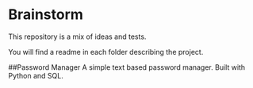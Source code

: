 # Brainstorm
This repository is a mix of ideas and tests.

You will find a readme in each folder describing the project.

##Password Manager
A simple text based password manager. Built with Python and SQL.
